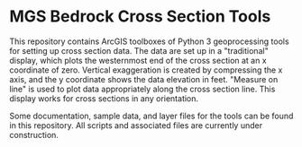 # MGS Bedrock Cross Section Tools

This repository contains ArcGIS toolboxes of Python 3 geoprocessing tools for setting up cross section data. The data are set up in a "traditional" display, which plots the westernmost end of the cross section at an x coordinate of zero. Vertical exaggeration is created by compressing the x axis, and the y coordinate shows the data elevation in feet. "Measure on line" is used to plot data appropriately along the cross section line. This display works for cross sections in any orientation.

Some documentation, sample data, and layer files for the tools can be found in this repository. All scripts and associated files are currently under construction.
